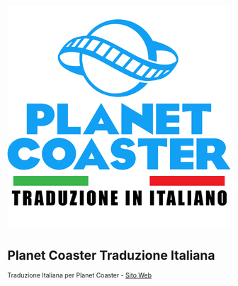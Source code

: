 ![Logo](logo.png)
# Planet Coaster Traduzione Italiana
Traduzione Italiana per Planet Coaster - [Sito Web](http://traduzioneplanetcoaster.it)
